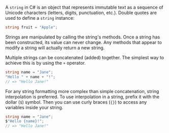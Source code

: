 A `string` in C# is an object that represents immutable text as a sequence of Unicode characters (letters, digits, punctuation, etc.). Double quotes are used to define a `string` instance:

```csharp
string fruit = "Apple";
```

Strings are manipulated by calling the string's methods. Once a string has been constructed, its value can never change. Any methods that appear to modify a string will actually return a new string.

Multiple strings can be concatenated (added) together. The simplest way to achieve this is by using the `+` operator.

```csharp
string name = "Jane";
"Hello " + name + "!";
// => "Hello Jane!"
```

For any string formatting more complex than simple concatenation, string interpolation is preferred. To use interpolation in a string, prefix it with the dollar (`$`) symbol. Then you can use curly braces (`{}`) to access any variables inside your string.

```csharp
string name = "Jane";
$"Hello {name}!";
// => "Hello Jane!"
```
